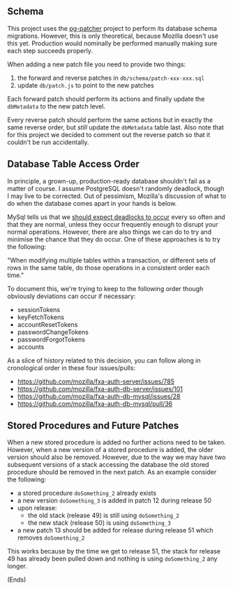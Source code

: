 ## Schema

This project uses the [pg-patcher](https://www.npmjs.com/package/pg-patcher) project to perform its database
schema migrations.  However, this is only theoretical, because Mozilla doesn't use this yet.
Production would nominally be
performed manually making sure each step succeeds properly.

When adding a new patch file you need to provide two things:

1. the forward and reverse patches in `db/schema/patch-xxx-xxx.sql`
2. update `db/patch.js` to point to the new patches

Each forward patch should perform its actions and finally update the `dbMetadata` to the new patch level.

Every reverse patch should perform the same actions but in exactly the same reverse order, but *still* update
the `dbMetadata` table last. Also note that for this project we decided to comment out the reverse patch
so that it couldn't be run accidentally.

## Database Table Access Order

In principle, a grown-up, production-ready database shouldn't fail as a matter
of course.  I assume PostgreSQL doesn't randomly deadlock, though I may live to
be corrected.  Out of pessimism, Mozilla's discussion of what to do when the
database comes apart in your hands is below.

MySql tells us that we
[should expect deadlocks to occur](https://docs.oracle.com/cd/E17952_01/refman-5.0-en/innodb-deadlocks.html) every so
often and that they are normal, unless they occur frequently enough to disrupt your normal operations. However, there
are also things we can do to try and minimise the chance that they do occur. One of these approaches is to try the following:

"When modifying multiple tables within a transaction, or different sets of rows in the same table, do those operations
in a consistent order each time."

To document this, we're trying to keep to the following order though obviously deviations can occur if necessary:

* sessionTokens
* keyFetchTokens
* accountResetTokens
* passwordChangeTokens
* passwordForgotTokens
* accounts

As a slice of history related to this decision, you can follow along in cronological order in these four issues/pulls:

* https://github.com/mozilla/fxa-auth-server/issues/785
* https://github.com/mozilla/fxa-auth-db-server/issues/101
* https://github.com/mozilla/fxa-auth-db-mysql/issues/28
* https://github.com/mozilla/fxa-auth-db-mysql/pull/36

## Stored Procedures and Future Patches

When a new stored procedure is added no further actions need to be taken. However, when a new version of a stored
procedure is added, the older version should also be removed. However, due to the way we may have two subsequent
versions of a stack accessing the database the old stored procedure should be removed in the next patch. As an example
consider the following:

* a stored procedure `doSomething_2` already exists
* a new version `doSomething_3` is added in patch 12 during release 50
* upon release:
    * the old stack (release 49) is still using `doSomething_2`
    * the new stack (release 50) is using `doSomething_3`
* a new patch 13 should be added for release during release 51 which removes `doSomething_2`

This works because by the time we get to release 51, the stack for release 49 has already been pulled down and nothing
is using `doSomething_2` any longer.

(Ends)
